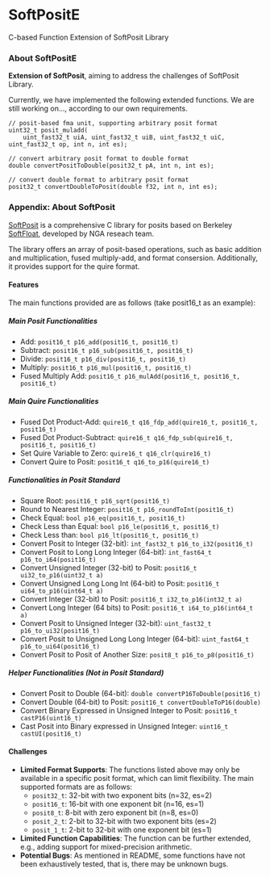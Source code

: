 # SoftPositE
C-based Function Extension of SoftPosit Library

### About SoftPositE
**Extension of SoftPosit**, aiming to address the challenges of SoftPosit Library.

Currently, we have implemented the following extended functions. We are still working on..., according to our own requirements.

```
// posit-based fma unit, supporting arbitrary posit format
uint32_t posit_muladd(
	uint_fast32_t uiA, uint_fast32_t uiB, uint_fast32_t uiC, uint_fast32_t op, int n, int es);

// convert arbitrary posit format to double format
double convertPositToDouble(posit32_t pA, int n, int es);

// convert double format to arbitrary posit format
posit32_t convertDoubleToPosit(double f32, int n, int es);
```

### Appendix: About SoftPosit
[SoftPosit](https://gitlab.com/cerlane/SoftPosit) is a comprehensive C library for posits based on Berkeley [SoftFloat](https://github.com/ucb-bar/berkeley-softfloat-3), developed by NGA reseach team.

The library offers an array of posit-based operations, such as basic addition and multiplication, fused multiply-add, and format consersion. Additionally, it provides support for the quire format.

#### Features
The main functions provided are as follows (take posit16_t as an example):

##### Main Posit Functionalities
- Add: `posit16_t p16_add(posit16_t, posit16_t)`
- Subtract: `posit16_t p16_sub(posit16_t, posit16_t)`
- Divide: `posit16_t p16_div(posit16_t, posit16_t)`
- Multiply: `posit16_t p16_mul(posit16_t, posit16_t)`
- Fused Multiply Add: `posit16_t p16_mulAdd(posit16_t, posit16_t, posit16_t)`

##### Main Quire Functionalities
- Fused Dot Product-Add: `quire16_t q16_fdp_add(quire16_t, posit16_t, posit16_t)`
- Fused Dot Product-Subtract: `quire16_t q16_fdp_sub(quire16_t, posit16_t, posit16_t)`
- Set Quire Variable to Zero: `quire16_t q16_clr(quire16_t)`
- Convert Quire to Posit: `posit16_t q16_to_p16(quire16_t)`
  
##### Functionalities in Posit Standard
- Square Root: `posit16_t p16_sqrt(posit16_t)`
- Round to Nearest Integer: `posit16_t p16_roundToInt(posit16_t)`
- Check Equal: `bool p16_eq(posit16_t, posit16_t)`
- Check Less than Equal: `bool p16_le(posit16_t, posit16_t)`
- Check Less than: `bool p16_lt(posit16_t, posit16_t)`
- Convert Posit to Integer (32-bit): `int_fast32_t p16_to_i32(posit16_t)`
- Convert Posit to Long Long Integer (64-bit): `int_fast64_t p16_to_i64(posit16_t)`
- Convert Unsigned Integer (32-bit) to Posit: `posit16_t ui32_to_p16(uint32_t a)`
- Convert Unsigned Long Long Int (64-bit) to Posit: `posit16_t ui64_to_p16(uint64_t a)`
- Convert Integer (32-bit) to Posit: `posit16_t i32_to_p16(int32_t a)`
- Convert Long Integer (64 bits) to Posit: `posit16_t i64_to_p16(int64_t a)`
- Convert Posit to Unsigned Integer (32-bit): `uint_fast32_t p16_to_ui32(posit16_t)`
- Convert Posit to Unsigned Long Long Integer (64-bit): `uint_fast64_t p16_to_ui64(posit16_t)`
- Convert Posit to Posit of Another Size: `posit8_t p16_to_p8(posit16_t)`

##### Helper Functionalities (Not in Posit Standard)
- Convert Posit to Double (64-bit): `double convertP16ToDouble(posit16_t)`
- Convert Double (64-bit) to Posit: `posit16_t convertDoubleToP16(double)`
- Convert Binary Expressed in Unsigned Integer to Posit: `posit16_t castP16(uint16_t)`
- Cast Posit into Binary expressed in Unsigned Integer: `uint16_t castUI(posit16_t)`


#### Challenges
- **Limited Format Supports**: The functions listed above may only be available in a specific posit format, which can limit flexibility. The main supported formats are as follows:
  - `posit32_t`: 32-bit with two exponent bits (n=32, es=2)
  - `posit16_t`: 16-bit with one exponent bit (n=16, es=1)
  - `posit8_t`: 8-bit with zero exponent bit (n=8, es=0)
  - `posit_2_t`: 2-bit to 32-bit with two exponent bits (es=2)
  - `posit_1_t`: 2-bit to 32-bit with one exponent bit (es=1)
- **Limited Function Capabilities**: The function can be further extended, e.g., adding support for mixed-precision arithmetic.
- **Potential Bugs**: As mentioned in README, some functions have not been exhaustively tested, that is, there may be unknown bugs.